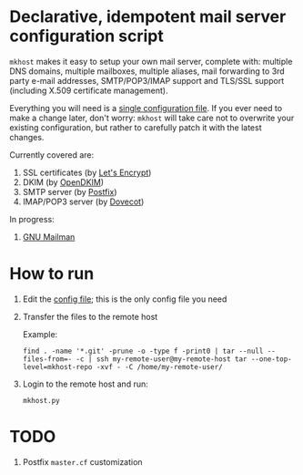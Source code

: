 # Declarative, idempotent mail server configuration script

`mkhost` makes it easy to setup your own mail server, complete with: multiple DNS domains, multiple mailboxes, multiple aliases, mail forwarding to 3rd party e-mail addresses, SMTP/POP3/IMAP support and TLS/SSL support (including X.509 certificate management).

Everything you will need is a [single configuration file](mkhost/cfg.py). If you ever need to make a change later, don't worry: `mkhost` will take care not to overwrite your existing configuration, but rather to carefully patch it with the latest changes.

Currently covered are:

1. SSL certificates (by [Let's Encrypt](https://letsencrypt.org/))
2. DKIM (by [OpenDKIM](http://www.opendkim.org/))
3. SMTP server (by [Postfix](http://www.postfix.org/))
4. IMAP/POP3 server (by [Dovecot](https://www.dovecot.org/))

In progress:

1. [GNU Mailman](https://www.list.org/)

# How to run

1. Edit the [config file](mkhost/cfg.py); this is the only config file you need
2. Transfer the files to the remote host

   Example:

   ```
   find . -name '*.git' -prune -o -type f -print0 | tar --null --files-from=- -c | ssh my-remote-user@my-remote-host tar --one-top-level=mkhost-repo -xvf - -C /home/my-remote-user/
   ```

3. Login to the remote host and run:

   ```
   mkhost.py
   ```

# TODO

1. Postfix `master.cf` customization
